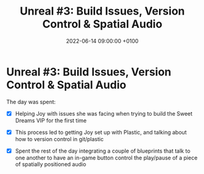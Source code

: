﻿---
layout: post 
title:  "Unreal #3: Build Issues, Version Control & Spatial Audio"
date:   2022-06-14 09:00:00 +0100 
categories: [unreal, sweet-dreams, vips]
---

# Unreal #3: Build Issues, Version Control & Spatial Audio

The day was spent:

- [x] Helping Joy with issues she was facing when trying to build the Sweet Dreams VIP for the first time
- [x] This process led to getting Joy set up with Plastic, and talking about how to version control in git/plastic
- [x] Spent the rest of the day integrating a couple of blueprints that talk to one another to have an in-game button control the play/pause of a piece of spatially positioned audio



